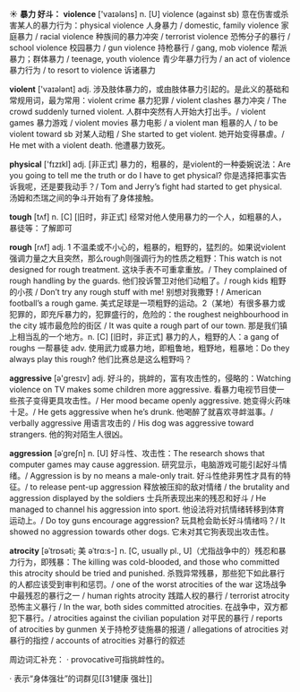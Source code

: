 ☀ <span class="category">**暴力 好斗：**</span>
<span class="vocabulary">**violence**</span> ['vaɪələns] 
<span class="definition">n. [U] violence (against sb) 意在伤害或杀害某人的暴力行为：</span>physical violence 人身暴力 / domestic, family violence 家庭暴力 / racial violence 种族间的暴力冲突 / terrorist violence 恐怖分子的暴行 / school violence 校园暴力 / gun violence 持枪暴行 / gang, mob violence 帮派暴力；群体暴力 / teenage, youth violence 青少年暴力行为 / an act of violence 暴力行为 / to resort to violence 诉诸暴力

<span class="vocabulary">**violent**</span> ['vaɪələnt] 
<span class="definition">adj. 涉及肢体暴力的，或由肢体暴力引起的。是此义的基础和常规用词，最为常用：</span>violent crime 暴力犯罪 / violent clashes 暴力冲突 / The crowd suddenly turned violent. 人群中突然有人开始大打出手。/ violent games 暴力游戏 / violent movies 暴力电影 / a violent man 粗暴的人 / to be violent toward sb 对某人动粗 / She started to get violent. 她开始变得暴虐。/ He met with a violent death. 他遭暴力致死。

<span class="vocabulary">**physical**</span> ['fɪzɪkl] 
<span class="definition">adj. [非正式] 暴力的，粗暴的，是violent的一种委婉说法：</span>Are you going to tell me the truth or do I have to get physical? 你是选择把事实告诉我呢，还是要我动手？/ Tom and Jerry’s fight had started to get physical. 汤姆和杰瑞之间的争斗开始有了身体接触。

<span class="vocabulary">**tough**</span> [tʌf] 
<span class="definition">n. [C] [旧时，非正式] 经常对他人使用暴力的一个人，如粗暴的人，暴徒等：</span>了解即可

<span class="vocabulary">**rough**</span> [rʌf] 
<span class="definition">adj. 1 不温柔或不小心的，粗暴的，粗野的，猛烈的。如果说violent强调力量之大且突然，那么rough则强调行为的性质之粗野：</span>This watch is not designed for rough treatment. 这块手表不可重拿重放。/ They complained of rough handling by the guards. 他们投诉警卫对他们动粗了。/ rough kids 粗野的小孩 / Don’t try any rough stuff with me! 别想对我撒野！/ American football’s a rough game. 美式足球是一项粗野的运动。<span class="definition">2（某地）有很多暴力或犯罪的，即充斥暴力的，犯罪盛行的，危险的：</span>the roughest neighbourhood in the city 城市最危险的街区 / It was quite a rough part of our town. 那是我们镇上相当乱的一个地方。<span class="definition">n. [C] [旧时，非正式] 暴力的人，粗野的人：</span>a gang of roughs 一帮暴徒 <span class="definition">adv. 使用武力或暴力地，即粗鲁地，粗野地，粗暴地：</span>Do they always play this rough? 他们比赛总是这么粗野吗？

<span class="vocabulary">**aggressive**</span> [ə'ɡresɪv] 
<span class="definition">adj. 好斗的，挑衅的，富有攻击性的，侵略的：</span>Watching violence on TV makes some children more aggressive. 看暴力电视节目使一些孩子变得更具攻击性。/ Her mood became openly aggressive. 她变得火药味十足。/ He gets aggressive when he’s drunk. 他喝醉了就喜欢寻衅滋事。/ verbally aggressive 用语言攻击的 / His dog was aggressive toward strangers. 他的狗对陌生人很凶。
           
<span class="vocabulary">**aggression**</span> [əˈgreʃn]
<span class="definition">n. [U] 好斗性、攻击性：</span>The research shows that computer games may cause aggression. 研究显示，电脑游戏可能引起好斗情绪。/ Aggression is by no means a male-only trait. 好斗性绝非男性才具有的特征。/ to release pent-up aggression 释放被压抑的敌对情绪 / the brutality and aggression displayed by the soldiers 士兵所表现出来的残忍和好斗 / He managed to channel his aggression into sport. 他设法将对抗情绪转移到体育运动上。/ Do toy guns encourage aggression? 玩具枪会助长好斗情绪吗？/ It showed no aggression towards other dogs. 它未对其它狗表现出攻击性。           

<span class="vocabulary">**atrocity**</span> [əˈtrɒsəti; 美 əˈtrɑ:s-]
<span class="definition">n. [C, usually pl., U]（尤指战争中的）残忍和暴力行为，即残暴：</span>The killing was cold-blooded, and those who committed this atrocity should be tried and punished. 杀戮异常残暴，那些犯下如此暴行的人都应该受到审判和惩罚。/ one of the worst atrocities of the war 这场战争中最残忍的暴行之一 / human rights atrocity 践踏人权的暴行 / terrorist atrocity 恐怖主义暴行 / In the war, both sides committed atrocities. 在战争中，双方都犯下暴行。/ atrocities against the civilian population 对平民的暴行 / reports of atrocities by gunmen 关于持枪歹徒施暴的报道 / allegations of atrocities 对暴行的指控 / accounts of atrocities 对暴行的叙述

周边词汇补充：
· provocative可指挑衅性的。

· 表示“身体强壮”的词群见[[31健康 强壮]]
